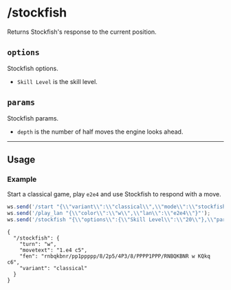 # /stockfish

Returns Stockfish's response to the current position.

## `options`

Stockfish options.

- `Skill Level` is the skill level.

## `params`

Stockfish params.

- `depth` is the number of half moves the engine looks ahead.

---

## Usage

### Example

Start a classical game, play `e2e4` and use Stockfish to respond with a move.

```js
ws.send('/start "{\\"variant\\":\\"classical\\",\\"mode\\":\\"stockfish\\",\\"settings\\":{\\"color\\":\\"w\\"}}"');
ws.send('/play_lan "{\\"color\\":\\"w\\",\\"lan\\":\\"e2e4\\"}"');
ws.send('/stockfish "{\\"options\\":{\\"Skill Level\\":\\"20\\"},\\"params\\":{\\"depth\\":12}}"');
```

```text
{
  "/stockfish": {
    "turn": "w",
    "movetext": "1.e4 c5",
    "fen": "rnbqkbnr/pp1ppppp/8/2p5/4P3/8/PPPP1PPP/RNBQKBNR w KQkq c6",
    "variant": "classical"
  }
}
```
